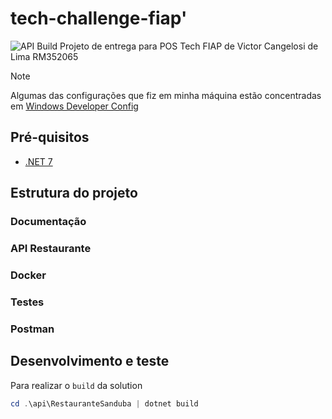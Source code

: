 # tech-challenge-fiap'
![API Build](https://github.com/PosTech-SotfwareArchitecture-RM352065/tech-challenge-fiap/blob/main/.github/build.yml/badge.svg)
Projeto de entrega para POS Tech FIAP de Victor Cangelosi de Lima RM352065

> [!Note]
> 
> Algumas das configurações que fiz em minha máquina estão concentradas em [Windows Developer Config](https://github.com/cangelosilima/windows-developer-config)

## Pré-quisitos

* [.NET 7](https://dotnet.microsoft.com/pt-br/download/dotnet/7.0)

## Estrutura do projeto

### Documentação
### API Restaurante
### Docker
### Testes
### Postman

## Desenvolvimento e teste

Para realizar o `build` da solution
```powershell
cd .\api\RestauranteSanduba | dotnet build
```

